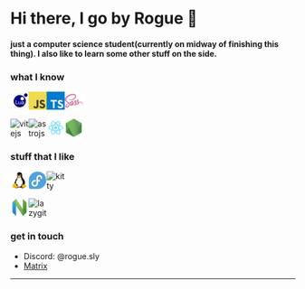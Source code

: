# Hi there, I go by Rogue 🔻
#### just a computer science student(currently on midway of finishing this thing). I also like to learn some other stuff on the side.

### what I know 
<img alt="lua"   width="32px" align="left" src="https://raw.githubusercontent.com/github/explore/80688e429a7d4ef2fca1e82350fe8e3517d3494d/topics/lua/lua.png" >
<img alt="js"    width="32px" align="left" src="https://raw.githubusercontent.com/github/explore/80688e429a7d4ef2fca1e82350fe8e3517d3494d/topics/javascript/javascript.png" >
<img alt="ts"    width="32px" align="left" src="https://raw.githubusercontent.com/github/explore/80688e429a7d4ef2fca1e82350fe8e3517d3494d/topics/typescript/typescript.png" >
  
<a href="https://sass-lang.com/" >
  <img alt="sass" width="32px" align="left" src="https://raw.githubusercontent.com/github/explore/80688e429a7d4ef2fca1e82350fe8e3517d3494d/topics/sass/sass.png" >
<a/>

<br/><br/>

<a href="https://vite.dev/">
  <img alt="vitejs" width="32px" align="left" src="https://avatars.githubusercontent.com/u/65625612?s=48&v=4" >
<a/>

<a href="https://astro.build/">
  <img alt="astrojs" width="32px" align="left" src="https://avatars.githubusercontent.com/u/44914786?s=48&v=4" >
<a/>

<a href="https://react.dev/">
  <img alt="ts"    width="32px" align="left" src="https://raw.githubusercontent.com/github/explore/80688e429a7d4ef2fca1e82350fe8e3517d3494d/topics/react/react.png" >
<a/>

<a href="https://nodejs.org/en">
  <img alt="ts"    width="32px" align="left" src="https://raw.githubusercontent.com/github/explore/80688e429a7d4ef2fca1e82350fe8e3517d3494d/topics/nodejs/nodejs.png" >
<a/>

<br/><br/>

### stuff that I like

<a href="https://github.com/topics/linux" >
  <img alt="linux"  width="32px" align="left" src="https://raw.githubusercontent.com/github/explore/eb40fa94e4b686db568094600bb30065acce30c3/topics/linux/linux.png" >
<a/>
  
<a href="https://github.com/topics/fedora" >
  <img alt="fedora" width="32px" align="left" src="https://raw.githubusercontent.com/github/explore/e6b1e7f0fb8d0bf920bd719c7289243138bdc1b4/topics/fedora/fedora.png" >
<a/>

<a href="https://github.com/kovidgoyal/kitty" >
  <img alt="kitty"  width="32px" align="left" src="https://github.com/kovidgoyal/kitty/blob/master/logo/kitty-128.png" >
<a/>

<br/><br/>

<a href="https://github.com/neovim/neovim" >
  <img alt="nvim"   width="32px" align="left" src="https://raw.githubusercontent.com/github/explore/26674e638508ac4a4e113ee32d6755ebfa000569/topics/neovim/neovim.png" >
<a/>

<a href="https://github.com/jesseduffield/lazygit">
  <img alt="lazygit" width="32px" align="left" src="https://user-images.githubusercontent.com/8456633/174470852-339b5011-5800-4bb9-a628-ff230aa8cd4e.png">
<a/>


<br/><br/>

### get in touch
* Discord: @rogue.sly
* [Matrix](https://matrix.to/#/@rogue87:matrix.org)
<hr>
